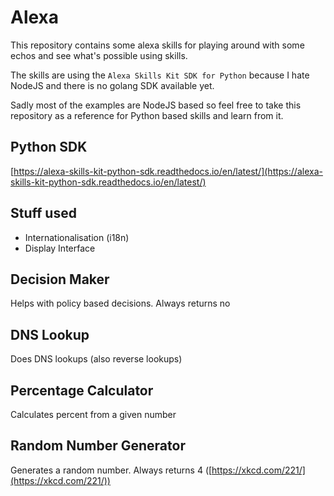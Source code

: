 # Alexa

This repository contains some alexa skills for playing around with some echos and see what's possible using skills.

The skills are using the `Alexa Skills Kit SDK for Python` because I hate NodeJS and there is no golang SDK available yet.

Sadly most of the examples are NodeJS based so feel free to take this repository as a reference for Python based skills and learn from it.

## Python SDK

[https://alexa-skills-kit-python-sdk.readthedocs.io/en/latest/](https://alexa-skills-kit-python-sdk.readthedocs.io/en/latest/)

## Stuff used

- Internationalisation (i18n)
- Display Interface

## Decision Maker

Helps with policy based decisions. Always returns no

## DNS Lookup

Does DNS lookups (also reverse lookups)

## Percentage Calculator

Calculates percent from a given number

## Random Number Generator

Generates a random number. Always returns 4 ([https://xkcd.com/221/](https://xkcd.com/221/))